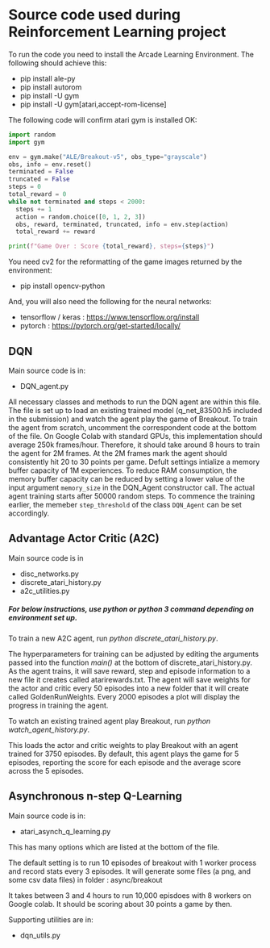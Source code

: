 # Source code used during Reinforcement Learning project

To run the code you need to install the Arcade Learning Environment. The following should achieve this:

- pip install ale-py
- pip install autorom
- pip install -U gym
- pip install -U gym[atari,accept-rom-license]

The following code will confirm atari gym is installed OK:

``` python
import random
import gym

env = gym.make("ALE/Breakout-v5", obs_type="grayscale")
obs, info = env.reset()
terminated = False
truncated = False
steps = 0
total_reward = 0
while not terminated and steps < 2000:
  steps += 1
  action = random.choice([0, 1, 2, 3])
  obs, reward, terminated, truncated, info = env.step(action)
  total_reward += reward

print(f"Game Over : Score {total_reward}, steps={steps}")
```

You need cv2 for the reformatting of the game images returned by the environment:

- pip install opencv-python

And, you will also need the following for the neural networks:

- tensorflow / keras : https://www.tensorflow.org/install
- pytorch : https://pytorch.org/get-started/locally/

## DQN

Main source code is in:

- DQN_agent.py

All necessary classes and methods to run the DQN agent are within this file.
The file is set up to load an existing trained model (q_net_83500.h5 included in the submission) and watch the agent play the game of Breakout.
To train the agent from scratch, uncomment the correspondent code at the bottom of the file.
On Google Colab with standard GPUs, this implementation should average 250k frames/hour. Therefore, it should take around 8 hours to train the agent for 2M frames. At the 2M frames mark the agent should consistently hit 20 to 30 points per game.
Defult settings intialize a memory buffer capacity of 1M experiences. To reduce RAM consumption, the memory buffer capacity can be reduced by setting a lower value of the input argument `memory_size` in the DQN_Agent constructor call.
The actual agent training starts after 50000 random steps. To commence the training earlier, the memeber `step_threshold` of the class `DQN_Agent` can be set accordingly.



## Advantage Actor Critic (A2C)

Main source code is in
- disc_networks.py
- discrete_atari_history.py
- a2c_utilities.py


##### For below instructions, use python or python 3 command depending on environment set up.

To train a new A2C agent, run *python discrete_atari_history.py*.

The hyperparameters for training can be adjusted by editing the arguments passed into the function *main()* at the bottom of discrete_atari_history.py. As the agent trains, it will save reward, step and episode information to a new file it creates called atarirewards.txt. The agent will save weights for the actor and critic every 50 episodes into a new folder that it will create called GoldenRunWeights. Every 2000 episodes a plot will display the progress in training the agent.


To watch an existing trained agent play Breakout, run *python watch_agent_history.py*. 

This loads the actor and critic weights to play Breakout with an agent trained for 3750 episodes. By default, this agent plays the game for 5 episodes, reporting the score for each episode and the average score across the 5 episodes.



## Asynchronous n-step Q-Learning

Main source code is in:

- atari_asynch_q_learning.py

This has many options which are listed at the bottom of the file. 

The default setting is to run 10 episodes of breakout with 1 worker process and record stats every 3 episodes.
It will generate some files (a png, and some csv data files) in folder : async/breakout

It takes between 3 and 4 hours to run 10,000 episdoes with 8 workers on Google colab. It should be scoring about
30 points a game by then.

Supporting utilities are in:

- dqn_utils.py